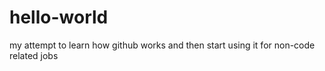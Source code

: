 # hello-world
my attempt to learn how github works and then start using it for non-code related jobs
